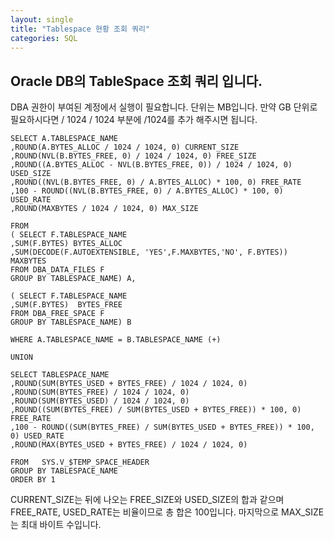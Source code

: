 ```yaml
---
layout: single
title: "Tablespace 현황 조회 쿼리"
categories: SQL
---
```


## Oracle DB의 TableSpace 조회 쿼리 입니다.

DBA 권한이 부여된 계정에서 실행이 필요합니다.
단위는 MB입니다.
만약 GB 단위로 필요하시다면 / 1024 / 1024 부분에
/1024를 추가 해주시면 됩니다.



```
SELECT A.TABLESPACE_NAME
,ROUND(A.BYTES_ALLOC / 1024 / 1024, 0) CURRENT_SIZE
,ROUND(NVL(B.BYTES_FREE, 0) / 1024 / 1024, 0) FREE_SIZE
,ROUND((A.BYTES_ALLOC - NVL(B.BYTES_FREE, 0)) / 1024 / 1024, 0) USED_SIZE
,ROUND((NVL(B.BYTES_FREE, 0) / A.BYTES_ALLOC) * 100, 0) FREE_RATE
,100 - ROUND((NVL(B.BYTES_FREE, 0) / A.BYTES_ALLOC) * 100, 0) USED_RATE
,ROUND(MAXBYTES / 1024 / 1024, 0) MAX_SIZE

FROM   
( SELECT F.TABLESPACE_NAME
,SUM(F.BYTES) BYTES_ALLOC
,SUM(DECODE(F.AUTOEXTENSIBLE, 'YES',F.MAXBYTES,'NO', F.BYTES)) MAXBYTES
FROM DBA_DATA_FILES F
GROUP BY TABLESPACE_NAME) A,

( SELECT F.TABLESPACE_NAME
,SUM(F.BYTES)  BYTES_FREE
FROM DBA_FREE_SPACE F
GROUP BY TABLESPACE_NAME) B

WHERE A.TABLESPACE_NAME = B.TABLESPACE_NAME (+)

UNION

SELECT TABLESPACE_NAME
,ROUND(SUM(BYTES_USED + BYTES_FREE) / 1024 / 1024, 0)
,ROUND(SUM(BYTES_FREE) / 1024 / 1024, 0)
,ROUND(SUM(BYTES_USED) / 1024 / 1024, 0)
,ROUND((SUM(BYTES_FREE) / SUM(BYTES_USED + BYTES_FREE)) * 100, 0) FREE_RATE
,100 - ROUND((SUM(BYTES_FREE) / SUM(BYTES_USED + BYTES_FREE)) * 100, 0) USED_RATE
,ROUND(MAX(BYTES_USED + BYTES_FREE) / 1024 / 1024, 0)

FROM   SYS.V_$TEMP_SPACE_HEADER
GROUP BY TABLESPACE_NAME
ORDER BY 1
```

CURRENT_SIZE는 뒤에 나오는 FREE_SIZE와 USED_SIZE의 합과 같으며
FREE_RATE, USED_RATE는 비율이므로 총 합은 100입니다.
마지막으로 MAX_SIZE는 최대 바이트 수입니다.
